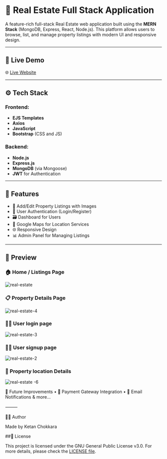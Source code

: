 # 🏡 Real Estate Full Stack Application

A feature-rich full-stack Real Estate web application built using the **MERN Stack** (MongoDB, Express, React, Node.js). This platform allows users to browse, list, and manage property listings with modern UI and responsive design.

---

## 🔗 Live Demo

🌐 [Live Website](https://real-estate-full-stack-project-1.onrender.com/listings)  

---

## ⚙️ Tech Stack

### Frontend:
- **EJS Templates**
- **Axios**
- **JavaScript**
- **Bootstrap** (CSS and JS)

### Backend:
- **Node.js**
- **Express.js**
- **MongoDB** (via Mongoose)
- **JWT** for Authentication

---

## 🚀 Features

- 📸 Add/Edit Property Listings with Images
- 👤 User Authentication (Login/Register)
- 🗃️ Dashboard for Users
- 📍 Google Maps  for Location Services
- 🌐 Responsive Design
- 📊 Admin Panel for Managing Listings

---
## 📸 Preview

### 🏠 Home / Listings Page
![real-estate](https://github.com/user-attachments/assets/9ebc7638-80c4-45ea-b24c-e5e91ea3f12f)

### 📋 Property Details Page
![real-estate-4](https://github.com/user-attachments/assets/7c2bcfc8-7a06-46c9-92da-1c77e8f6311f)

### 🧑‍💼 User login page 
![real-estate-3](https://github.com/user-attachments/assets/1c528aae-9b08-4ba4-8ffb-253eb6e1d285)

### 🧑‍💼 User signup page 
![real-estate-2](https://github.com/user-attachments/assets/3e204bd0-0ac4-4e0b-9812-752da4068d24)

### 📍 Property location Details 
![real-estate -6 ](https://github.com/user-attachments/assets/d91cbcec-4765-4023-954b-9dbb7d12e682)



🧠 Future Improvements
	•	🏦 Payment Gateway Integration
	•	🔔 Email Notifications & more...

⸻

🧑‍💻 Author

Made by Ketan Chokkara

##📜 License

This project is licensed under the GNU General Public License v3.0.
For more details, please check the [LICENSE file](LICENSE).
